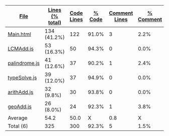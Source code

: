 
|[File](https://github.com/jojo2357/APCSp-CreationProject/tree/main/Statistics%2Ftotal%2FNameAscending.md%2F)|[Lines (% total)](https://github.com/jojo2357/APCSp-CreationProject/tree/main/Statistics%2Ftotal%2FLinesAscending.md%2F)|[Code Lines](https://github.com/jojo2357/APCSp-CreationProject/tree/main/Statistics%2Ftotal%2FCodeDescending.md%2F)|[% Code](https://github.com/jojo2357/APCSp-CreationProject/tree/main/Statistics%2Ftotal%2FProportionCodeDescending.md%2F)|[Comment Lines](https://github.com/jojo2357/APCSp-CreationProject/tree/main/Statistics%2Ftotal%2FCommentsDescending.md%2F)|[% Comment](https://github.com/jojo2357/APCSp-CreationProject/tree/main/Statistics%2Ftotal%2FProportionCommentsDescending.md%2F)|[Blank Lines](https://github.com/jojo2357/APCSp-CreationProject/tree/main/Statistics%2Ftotal%2FBlanksDescending.md%2F)|[% Blank](https://github.com/jojo2357/APCSp-CreationProject/tree/main/Statistics%2Ftotal%2FProportionBlanksDescending.md%2F)|
| --- | --- | --- | --- | --- | --- | --- | --- |
|[Main.html](https://github.com/jojo2357/APCSp-CreationProject/tree/main/Main.html)|134 (41.2%)|122|91.0%|3|2.2%|9|6.7%|
|[LCMAdd.js](https://github.com/jojo2357/APCSp-CreationProject/tree/main/src%2FLCMAdd.js)|53 (16.3%)|50|94.3%|0|0.0%|3|5.7%|
|[palindrome.js](https://github.com/jojo2357/APCSp-CreationProject/tree/main/src%2Fpalindrome.js)|41 (12.6%)|37|90.2%|1|2.4%|3|7.3%|
|[typeSolve.js](https://github.com/jojo2357/APCSp-CreationProject/tree/main/src%2FtypeSolve.js)|39 (12.0%)|37|94.9%|0|0.0%|2|5.1%|
|[arithAdd.js](https://github.com/jojo2357/APCSp-CreationProject/tree/main/src%2FarithAdd.js)|32 (9.8%)|30|93.8%|0|0.0%|2|6.3%|
|[geoAdd.js](https://github.com/jojo2357/APCSp-CreationProject/tree/main/src%2FgeoAdd.js)|26 (8.0%)|24|92.3%|1|3.8%|1|3.8%|
|Average |54.2|50.0|X|0.8|X|3.3|X|
|Total (6)|325|300|92.3%|5| 1.5%|20|6.2%|
